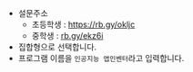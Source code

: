 * 설문주소
  * 초등학생 : https://rb.gy/okljc
  * 중학생 : [rb.gy/ekz6i](https://rb.gy/ekz6i)
* 집합형으로 선택합니다.
* 프로그램 이름을 ```인공지능 앱인벤터```라고 입력합니다.
